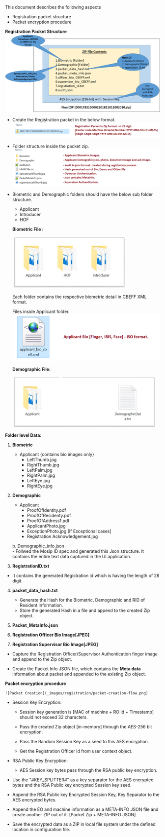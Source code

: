 This document describes the following aspects
- Registration packet structure
- Packet encryption procedure

**Registration Packet Structure**
	![Packet Design view](_images/registration/packet_creation_overview.png)

-   Create the Registration packet in the below format. 
	![Packet Design view](_images/registration/packet_zip_format.png)

-   Folder structure inside the packet zip. 
	![Inside Packet Design view](_images/registration/packet_struct_inside_zip.png)
	
-   Biometric and Demographic folders should have the below sub folder structure.
    -   Applicant
    -   Introducer
    -   HOF
    
    **Biometric File :**
    
    ![BioMetric Folder](_images/registration/biometric_folder.png)

	Each folder contains the respective biometric detail in CBEFF XML format.
		
	Files inside Applicant folder.
	![BioMetric Applicant Folder](_images/registration/packet_applicant_bio.png)

    **Demographic File:**
    
    ![Demographic Folder](_images/registration/demographic_folder.png)


**Folder level Data:** 

1.  **Biometric**

	- Applicant {contains bio images only}
	    * LeftThumb.jpg
	    * RightThumb.jpg
	    * LeftPalm.jpg
	    * RightPalm.jpg
	    * LeftEye.jpg
	    * RightEye.jpg

2.  **Demographic**

    - Applicant
        *  ProofOfIdentity.pdf
        *  ProofOfResidenty.pdf
        *  ProofOfAddress1.pdf
        *  ApplicantPhoto.jpg
        *  ExceptionPhoto.jpg \[If Exceptional cases\]
        *  Registration Acknowledgement.jpg

    b.  Demographic\_info.json  
        - Follwed the Mosip ID spec and generated this Json structure. It contains the entire text data captured in the UI application. 
	
3.  **RegistrationID.txt**
-   It contains the generated Registration id which is having the length of 28 digit.

4.  **packet_data_hash.txt**

    -   Generate the Hash for the Biometric, Demographic and RID of
        Resident Information.
	-   Store the generated Hash in a file and append to the created Zip
	    object.
    
5.  **Packet\_MetaInfo.json**
6.  **Registration Officer Bio Image\[JPEG\]**
7.  **Registration Supervisor Bio Image\[JPEG\]**

-   Capture the Registration Officer/Supervisor Authentication finger
    image and append to the Zip object.

-   Create the Packet Info JSON file, which contains the **Meta data**
    information about packet and appended to the existing Zip object.

**Packet encryption procedure**

    ![Packet Creation](_images/registration/packet-creation-flow.png)

-   Session Key Encryption:

    -   Session key generation is \[MAC of machine + RO Id + Timestamp\]
        should not exceed 32 characters.

    -   Pass the created Zip object \[in-memory\] through the AES-256
        bit encryption.

    -   Pass the Random Session Key as a seed to this AES encryption.

    -   Get the Registration Officer Id from user context object. 

-   RSA Public Key Encryption:

    -   AES Session key bytes pass through the RSA public key
        encryption.

-   Use the "\#KEY\_SPLITTER\#" as a key separator for the AES encrypted
    bytes and the RSA Public key encrypted Session key seed.

-   Append the RSA Public key Encrypted Session Key, Key Separator to
    the AES encrypted bytes.

-   Append the EO and machine information as a META-INFO JSON file and
    create another ZIP out of it. \[Packet Zip + META-INFO JSON\]

-   Save the encrypted data as a ZIP in local file system under the
    defined location in configuration file.

